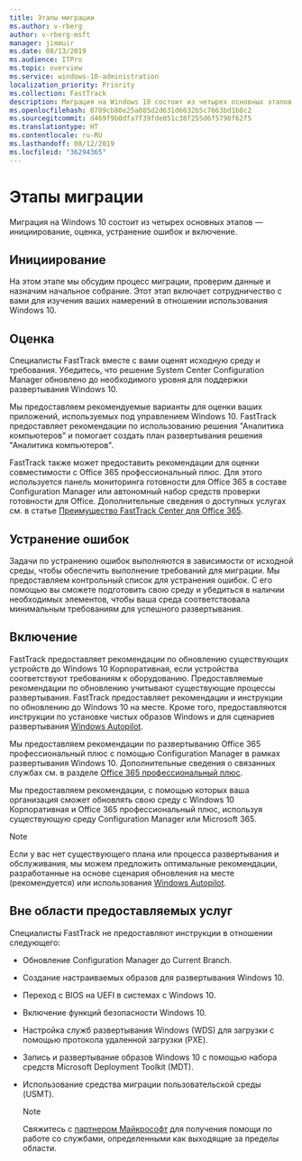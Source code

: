 ```yaml
---
title: Этапы миграции
ms.author: v-rberg
author: v-rberg-msft
manager: jimmuir
ms.date: 08/13/2019
ms.audience: ITPro
ms.topic: overview
ms.service: windows-10-administration
localization_priority: Priority
ms.collection: FastTrack
description: Миграция на Windows 10 состоит из четырех основных этапов — инициирование, оценка, устранение ошибок и включение.
ms.openlocfilehash: 0789cb80e25a085d2d631d6032b5c7663bd1b8c2
ms.sourcegitcommit: d469f9b0dfa7f39fde051c38f255d6f5790f62f5
ms.translationtype: HT
ms.contentlocale: ru-RU
ms.lasthandoff: 08/12/2019
ms.locfileid: "36294365"
---
```

# <a name="onboarding-phases"></a>Этапы миграции

Миграция на Windows 10 состоит из четырех основных этапов — инициирование, оценка, устранение ошибок и включение.

## <a name="initiate"></a>Инициирование

На этом этапе мы обсудим процесс миграции, проверим данные и назначим начальное собрание. Этот этап включает сотрудничество с вами для изучения ваших намерений в отношении использования Windows 10.

## <a name="assess"></a>Оценка

Специалисты FastTrack вместе с вами оценят исходную среду и требования. Убедитесь, что решение System Center Configuration Manager обновлено до необходимого уровня для поддержки развертывания Windows 10. 

Мы предоставляем рекомендуемые варианты для оценки ваших приложений, используемых под управлением Windows 10. FastTrack предоставляет рекомендации по использованию решения "Аналитика компьютеров" и помогает создать план развертывания решения "Аналитика компьютеров".

FastTrack также может предоставить рекомендации для оценки совместимости с Office 365 профессиональный плюс. Для этого используется панель мониторинга готовности для Office 365 в составе Configuration Manager или автономный набор средств проверки готовности для Office. Дополнительные сведения о доступных услугах см. в статье [Преимущество FastTrack Center для Office 365](O365-fasttrack-benefit-for-office-365.md). 

## <a name="remediate"></a>Устранение ошибок

Задачи по устранению ошибок выполняются в зависимости от исходной среды, чтобы обеспечить выполнение требований для миграции. Мы предоставляем контрольный список для устранения ошибок. С его помощью вы сможете подготовить свою среду и убедиться в наличии необходимых элементов, чтобы ваша среда соответствовала минимальным требованиям для успешного развертывания. 

## <a name="enable"></a>Включение

FastTrack предоставляет рекомендации по обновлению существующих устройств до Windows 10 Корпоративная, если устройства соответствуют требованиям к оборудованию. Предоставляемые рекомендации по обновлению учитывают существующие процессы развертывания. FastTrack предоставляет рекомендации и инструкции по обновлению до Windows 10 на месте. Кроме того, предоставляются инструкции по установке чистых образов Windows и для сценариев развертывания [Windows Autopilot](EMS-onboarding-phases.md#windows-autopilot). 

Мы предоставляем рекомендации по развертыванию Office 365 профессиональный плюс с помощью Configuration Manager в рамках развертывания Windows 10. Дополнительные сведения о связанных службах см. в разделе [Office 365 профессиональный плюс](O365-onboarding-and-migration.md#office-365-proplus).

Мы предоставляем рекомендации, с помощью которых ваша организация сможет обновлять свою среду с Windows 10 Корпоративная и Office 365 профессиональный плюс, используя существующую среду Configuration Manager или Microsoft 365.

> [!NOTE]
> Если у вас нет существующего плана или процесса развертывания и обслуживания, мы можем предложить оптимальные рекомендации, разработанные на основе сценария обновления на месте (рекомендуется) или использования [Windows Autopilot](EMS-onboarding-phases.md#windows-autopilot).

## <a name="out-of-scope"></a>Вне области предоставляемых услуг

Специалисты FastTrack не предоставляют инструкции в отношении следующего:

- Обновление Configuration Manager до Current Branch.
- Создание настраиваемых образов для развертывания Windows 10.
- Переход с BIOS на UEFI в системах с Windows 10.
- Включение функций безопасности Windows 10. 
- Настройка служб развертывания Windows (WDS) для загрузки с помощью протокола удаленной загрузки (PXE).
- Запись и развертывание образов Windows 10 с помощью набора средств Microsoft Deployment Toolkit (MDT).
- Использование средства миграции пользовательской среды (USMT).

  > [!NOTE]
  > Свяжитесь с [партнером Майкрософт](https://go.microsoft.com/fwlink/?linkid=2080150) для получения помощи по работе со службами, определенными как выходящие за пределы области.

 